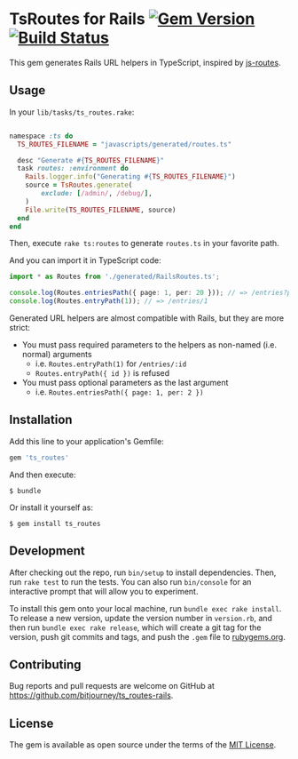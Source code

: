 # TsRoutes for Rails [![Gem Version](https://badge.fury.io/rb/ts_routes.svg)](https://badge.fury.io/rb/ts_routes) [![Build Status](https://travis-ci.org/bitjourney/ts_routes-rails.svg?branch=master)](https://travis-ci.org/bitjourney/ts_routes-rails)

This gem generates Rails URL helpers in TypeScript, inspired by [js-routes](https://github.com/railsware/js-routes).


## Usage

In your `lib/tasks/ts_routes.rake`:

```ruby:ts_routes.rake

namespace :ts do
  TS_ROUTES_FILENAME = "javascripts/generated/routes.ts"

  desc "Generate #{TS_ROUTES_FILENAME}"
  task routes: :environment do
    Rails.logger.info("Generating #{TS_ROUTES_FILENAME}")
    source = TsRoutes.generate(
        exclude: [/admin/, /debug/],
    )
    File.write(TS_ROUTES_FILENAME, source)
  end
end
```

Then, execute `rake ts:routes` to generate `routes.ts` in your favorite path.

And you can import it in TypeScript code:


```foo.ts
import * as Routes from './generated/RailsRoutes.ts';

console.log(Routes.entriesPath({ page: 1, per: 20 })); // => /entries?page=1&per=20
console.log(Routes.entryPath(1)); // => /entries/1
```

Generated URL helpers are almost compatible with Rails, but they are more strict:

* You must pass required parameters to the helpers as non-named (i.e. normal) arguments
  * i.e. `Routes.entryPath(1)` for `/entries/:id`
  * `Routes.entryPath({ id })` is refused
* You must pass optional parameters as the last argument
  * i.e. `Routes.entriesPath({ page: 1, per: 2 })`

## Installation

Add this line to your application's Gemfile:

```ruby
gem 'ts_routes'
```

And then execute:

    $ bundle

Or install it yourself as:

    $ gem install ts_routes

## Development

After checking out the repo, run `bin/setup` to install dependencies. Then, run `rake test` to run the tests. You can also run `bin/console` for an interactive prompt that will allow you to experiment.

To install this gem onto your local machine, run `bundle exec rake install`. To release a new version, update the version number in `version.rb`, and then run `bundle exec rake release`, which will create a git tag for the version, push git commits and tags, and push the `.gem` file to [rubygems.org](https://rubygems.org).

## Contributing

Bug reports and pull requests are welcome on GitHub at https://github.com/bitjourney/ts_routes-rails.

## License

The gem is available as open source under the terms of the [MIT License](http://opensource.org/licenses/MIT).

